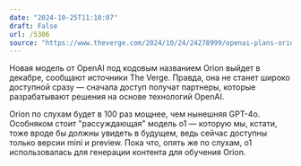 ```yaml
---
date: "2024-10-25T11:10:07"
draft: False
url: /5306
source: "https://www.theverge.com/2024/10/24/24278999/openai-plans-orion-ai-model-release-december"
---
```


Новая модель от OpenAI под кодовым названием Orion выйдет в декабре, сообщают источники The Verge. Правда, она не станет широко доступной сразу — сначала доступ получат партнеры, которые разрабатывают решения на основе технологий OpenAI. 

Orion по слухам будет в 100 раз мощнее, чем нынешняя GPT-4o. Особняком стоит "рассуждающая" модель o1 — которую мы, кстати, тоже вроде бы должны увидеть в будущем, ведь сейчас доступны только версии mini и preview. Пока что, опять же по слухам, o1 использовалась для генерации контента для обучения Orion.
